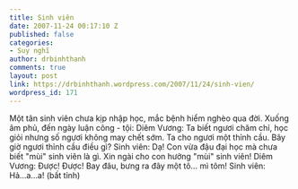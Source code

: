 ```yaml
---
title: Sinh viên
date: 2007-11-24 00:17:10 Z
published: false
categories:
- Suy nghĩ
author: drbinhthanh
comments: true
layout: post
link: https://drbinhthanh.wordpress.com/2007/11/24/sinh-vien/
wordpress_id: 171
---
```


Một tân sinh viên chưa kịp nhập học, mắc bệnh hiểm nghèo qua đời. Xuống âm phủ, đến ngày luận công - tội: Diêm Vương: Ta biết ngươi chăm chỉ, học giỏi nhưng số ngươi không may chết sớm. Ta cho ngươi một thỉnh cầu. Bây giờ ngươi thỉnh cầu điều gì? Sinh viên: Dạ! Con vừa đậu đại học mà chưa biết "mùi" sinh viên là gì. Xin ngài cho con hưởng "mùi" sinh viên! Diêm Vương: Được! Được! Bay đâu, bưng ra đây một tô… mì tôm! Sinh viên: Hả...a...a! (bất tỉnh)
